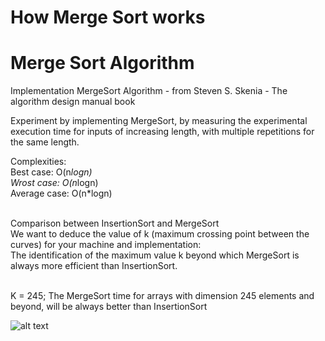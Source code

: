 # How Merge Sort works

# Merge Sort Algorithm
Implementation MergeSort Algorithm - from Steven S. Skenia - The algorithm design manual book

Experiment by implementing MergeSort, by measuring the experimental execution time for inputs of increasing length, with multiple repetitions for the same length.

Complexities: <br>
Best case: O(n*logn) <br>
Wrost case: O(n*logn) <br>
Average case: O(n*logn) <br> <br>

Comparison between InsertionSort and MergeSort <br>
We want to deduce the value of k (maximum crossing point between the curves) for your machine and implementation: <br>
The identification of the maximum value k beyond which MergeSort is always more efficient than InsertionSort.<br><br>

K = 245; The MergeSort time for arrays with dimension 245 elements and beyond, will be always better than InsertionSort 

![alt text](https://docs.google.com/spreadsheets/d/e/2PACX-1vRIUyy_Buvg2p5V_D-qRqKUeT0F6Ba9G1dJghFNWLZrwL86JvJQnWSTD16AflCXZQ/pubchart?oid=1771778787&format=image)

